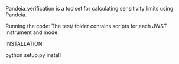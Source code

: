 Pandeia_verification is a toolset for calculating sensitivity limits using Pandeia. 

Running the code:
The test/ folder contains scripts for each JWST instrument and mode. 

INSTALLATION:

python setup.py install
